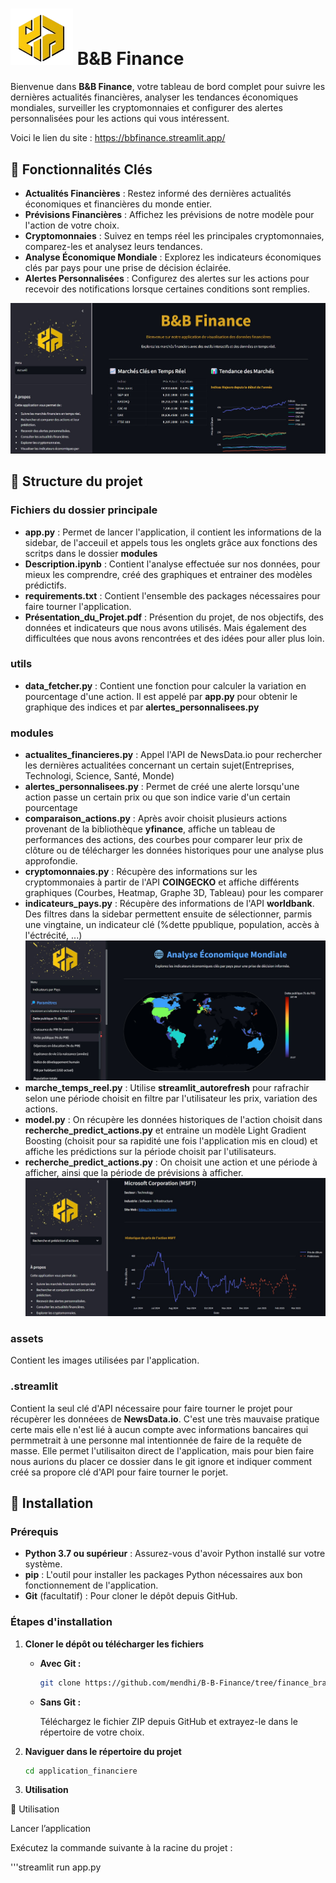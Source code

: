 # <img src="assets/logo.png" alt="B&B Finance" width="100" /> B&B Finance

Bienvenue dans **B&B Finance**, votre tableau de bord complet pour suivre les dernières actualités financières, analyser les tendances économiques mondiales, surveiller les cryptomonnaies et configurer des alertes personnalisées pour les actions qui vous intéressent.

Voici le lien du site : https://bbfinance.streamlit.app/

## 🌟 **Fonctionnalités Clés**

- **Actualités Financières** : Restez informé des dernières actualités économiques et financières du monde entier.
- **Prévisions Financières** : Affichez les prévisions de notre modèle pour l'action de votre choix.
- **Cryptomonnaies** : Suivez en temps réel les principales cryptomonnaies, comparez-les et analysez leurs tendances.
- **Analyse Économique Mondiale** : Explorez les indicateurs économiques clés par pays pour une prise de décision éclairée.
- **Alertes Personnalisées** : Configurez des alertes sur les actions pour recevoir des notifications lorsque certaines conditions sont remplies.

![](assets/acceuil.jpg)

## 📂 **Structure du projet**

### **Fichiers du dossier principale**

- **app.py** : Permet de lancer l'application, il contient les informations de la sidebar, de l'acceuil et appels tous les onglets grâce aux fonctions des scritps dans le dossier **modules**
- **Description.ipynb** : Contient l'analyse effectuée sur nos données, pour mieux les comprendre, créé des graphiques et entrainer des modèles prédictifs.
- **requirements.txt** : Contient l'ensemble des packages nécessaires pour faire tourner l'application.
- **Présentation_du_Projet.pdf** : Présention du projet, de nos objectifs, des données et indicateurs que nous avons utilisés. Mais également des difficultées que nous avons rencontrées et des idées pour aller plus loin.

### **utils**
- **data_fetcher.py** : Contient une fonction pour calculer la variation en pourcentage d'une action. Il est appelé par **app.py** pour obtenir le graphique des indices et par **alertes_personnalisees.py**

### **modules**
- **actualites_financieres.py** : Appel l'API de NewsData.io pour rechercher les dernières actualitées concernant un certain sujet(Entreprises, Technologi, Science, Santé, Monde)
- **alertes_personnalisees.py** : Permet de créé une alerte lorsqu'une action passe un certain prix ou que son indice varie d'un certain pourcentage
- **comparaison_actions.py** : Après avoir choisit plusieurs actions provenant de la bibliothèque **yfinance**, affiche un tableau de performances des actions, des courbes pour comparer leur prix de clôture ou de télécharger les données historiques pour une analyse plus approfondie.
- **cryptomonnaies.py** : Récupère des informations sur les cryptommonaies à partir de l'API **COINGECKO** et affiche différents graphiques (Courbes, Heatmap, Graphe 3D, Tableau) pour les comparer
- **indicateurs_pays.py** : Récupère des informations de l'API **worldbank**. Des filtres dans la sidebar permettent ensuite de sélectionner, parmis une vingtaine, un indicateur clé (%dette ppublique, population, accès à l'éctrécité, ...)
![](assets/mondiale.jpg)
- **marche_temps_reel.py** : Utilise **streamlit_autorefresh** pour rafrachir selon une période choisit en filtre par l'utilisateur les prix, variation des actions.
- **model.py** : On récupère les données historiques de l'action choisit dans **recherche_predict_actions.py** et entraine un modèle Light Gradient Boosting (choisit pour sa rapidité une fois l'application mis en cloud) et affiche les prédictions sur la période choisit par l'utilisateurs.
- **recherche_predict_actions.py** : On choisit une action et une période à afficher, ainsi que la période de prévisions à afficher.
![](assets/predict.jpg)

### **assets**
Contient les images utilisées par l'application.

### **.streamlit**
Contient la seul clé d'API nécessaire pour faire tourner le projet pour récupèrer les donnéees de **NewsData.io**. C'est une très mauvaise pratique certe mais elle n'est lié à aucun compte avec informations bancaires qui permmetrait à une personne mal intentionnée de faire de la requête de masse. Elle permet l'utilisaiton direct de l'application, mais pour bien faire nous aurions du placer ce dossier dans le git ignore et indiquer comment créé sa propore clé d'API pour faire tourner le porjet. 


## 🚀 **Installation**

### **Prérequis**

- **Python 3.7 ou supérieur** : Assurez-vous d'avoir Python installé sur votre système.
- **pip** : L'outil pour installer les packages Python nécessaires aux bon fonctionnement de l'application.
- **Git** (facultatif) : Pour cloner le dépôt depuis GitHub.

### **Étapes d'installation**

1. **Cloner le dépôt ou télécharger les fichiers**

   - **Avec Git :**

     ```bash
     git clone https://github.com/mendhi/B-B-Finance/tree/finance_branch
     ```

   - **Sans Git :**

     Téléchargez le fichier ZIP depuis GitHub et extrayez-le dans le répertoire de votre choix.

2. **Naviguer dans le répertoire du projet**

   ```bash
   cd application_financiere

3. **Utilisation**

📝 Utilisation

Lancer l’application

Exécutez la commande suivante à la racine du projet :

'''streamlit run app.py
